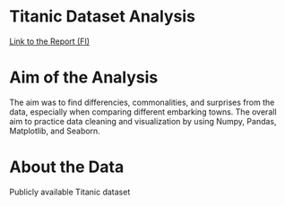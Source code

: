 # Titanic Dataset Analysis

[Link to the Report (FI)](titanic_raportti.ipynb)

# Aim of the Analysis
The aim was to find differencies, commonalities, and surprises from the data, especially when comparing different embarking towns.
The overall aim to practice data cleaning and visualization by using Numpy, Pandas, Matplotlib, and Seaborn.

# About the Data
Publicly available Titanic dataset
